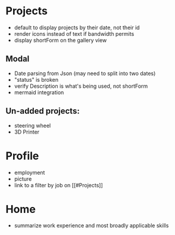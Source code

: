 # Projects
- default to display projects by their date, not their id
- render icons instead of text if bandwidth permits
- display shortForm on the gallery view

## Modal
- Date parsing from Json (may need to split into two dates)
- "status" is broken
- verify Description is what's being used, not shortForm
- mermaid integration
## Un-added projects:
- steering wheel
- 3D Printer

# Profile
- employment
- picture
- link to a filter by job on [[#Projects]]

# Home
- summarize work experience and most broadly applicable skills


